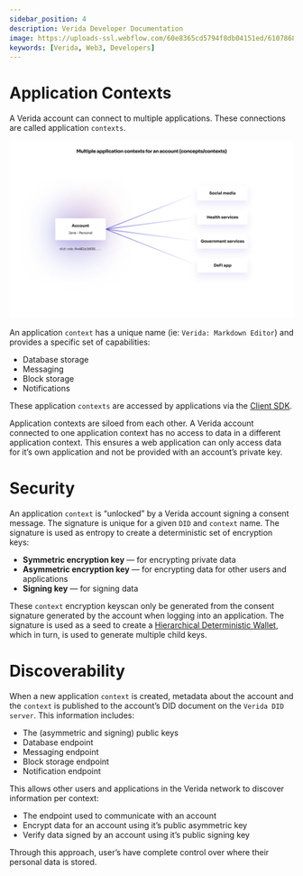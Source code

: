 ```yaml
---
sidebar_position: 4
description: Verida Developer Documentation
image: https://uploads-ssl.webflow.com/60e8365cd5794f8db04151ed/6107868980521e0acf27b2d9_favicon.svg
keywords: [Verida, Web3, Developers]
---
```

# Application Contexts

A Verida account can connect to multiple applications. These connections are called application `contexts`.

![concepts_contexts.png](application_contexts/concepts_contexts.png)

An application `context` has a unique name (ie: `Verida: Markdown Editor`) and provides a specific set of capabilities:

- Database storage
- Messaging
- Block storage
- Notifications

These application `contexts` are accessed by applications via the [Client SDK](../client-sdk/client-sdk.md).

Application contexts are siloed from each other. A Verida account connected to one application context has no access to data in a different application context. This ensures a web application can only access data for it’s own application and not be provided with an account’s private key.

# Security

An application `context` is “unlocked” by a Verida account signing a consent message. The signature is unique for a given `DID` and `context` name. The signature is used as entropy to create a deterministic set of encryption keys:

- **Symmetric encryption key** — for encrypting private data
- **Asymmetric encryption key** — for encrypting data for other users and applications
- **Signing key** — for signing data

These `context` encryption keyscan only be generated from the consent signature generated by the account when logging into an application. The signature is used as a seed to create a [Hierarchical Deterministic Wallet](https://www.investopedia.com/terms/h/hd-wallet-hierarchical-deterministic-wallet.asp), which in turn, is used to generate multiple child keys.

# Discoverability

When a new application `context` is created, metadata about the account and the `context` is published to the account’s DID document on the `Verida DID server`. This information includes:

- The (asymmetric and signing) public keys
- Database endpoint
- Messaging endpoint
- Block storage endpoint
- Notification endpoint

This allows other users and applications in the Verida network to discover information per context:

- The endpoint used to communicate with an account
- Encrypt data for an account using it’s public asymmetric key
- Verify data signed by an account using it’s public signing key

Through this approach, user’s have complete control over where their personal data is stored.